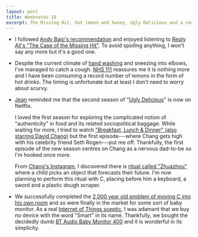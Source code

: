 ```yaml
---
layout: post
title: Weeknotes 19
excerpt: The Missing Hit, hot lemon and honey, Ugly Delicious and a reassuringly dumb baby monitor.
---
```

*   I followed [Andy Baio's recommendation](https://twitter.com/waxy/status/1235716731877961728) and enjoyed listening to [Reply All's "The Case of the Missing Hit"](https://gimletmedia.com/shows/reply-all/o2h8bx/158-the-case-of-the-missing-hit). To avoid spoiling anything, I won't say any more but it's a good one.

*   Despite the current climate of [hand washing](https://twitter.com/getbentsaggy/status/1235229738504990720) and sneezing into elbows, I've managed to catch a cough. [NHS 111](https://111.nhs.uk) reassures me it is nothing more and I have been consuming a record number of lemons in the form of hot drinks. The timing is unfortunate but at least I don't need to worry about scurvy.

*   [Jean](https://www.theportablebrain.com) reminded me that the second season of "[Ugly Delicious](https://www.netflix.com/title/80170368)" is now on Netflix.

    I loved the first season for exploring the complicated notion of "authenticity" in food and its related sociopolitical baggage. While waiting for more, I tried to watch ["Breakfast, Lunch & Dinner" (also starring David Chang)](https://www.netflix.com/title/81038022) but the first episode---where Chang gets high with his celebrity friend Seth Rogen---put me off. Thankfully, the first episode of the new season centres on Chang as a nervous dad-to-be so I'm hooked once more.

    From [Chang's Instagram](https://www.instagram.com/p/B9NzY9KhpeW/), I discovered there is [ritual called "Zhuazhou"](https://en.wikipedia.org/wiki/Zhuazhou) where a child picks an object that forecasts their future. I'm now planning to perform this ritual with C, placing before him a keyboard, a sword and a plastic dough scraper.

*   We successfully completed the [2,000 year old problem of moving C into his own room](/2020/03/02/weeknotes-18/) and so were finally in the market for some sort of baby monitor. As a real [Internet of Things sceptic](https://twitter.com/internetofshit), I was adamant that we buy no device with the word "Smart" in its name. Thankfully, we bought the decidedly dumb [BT Audio Baby Monitor 400](https://shop.bt.com/products/bt-audio-baby-monitor-400-087429-CLWL.html) and it is wonderful in its simplicity.
